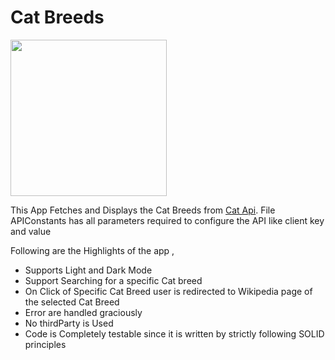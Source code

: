 # Cat Breeds

<img src="https://user-images.githubusercontent.com/10083385/198285438-a515ebf3-38af-4c4b-8046-e1f9263dc21f.png" width="250" height="250">

This App Fetches and Displays the Cat Breeds from [Cat Api](https://thecatapi.com/). File APIConstants has all parameters required to configure the API like client key and value

Following are the Highlights of the app , 

* Supports Light and Dark Mode
* Support Searching for a specific Cat breed
* On Click of Specific Cat Breed user is redirected to Wikipedia page of the selected Cat Breed
* Error are handled graciously
* No thirdParty is Used
* Code is Completely testable since it is written by strictly following SOLID principles 

